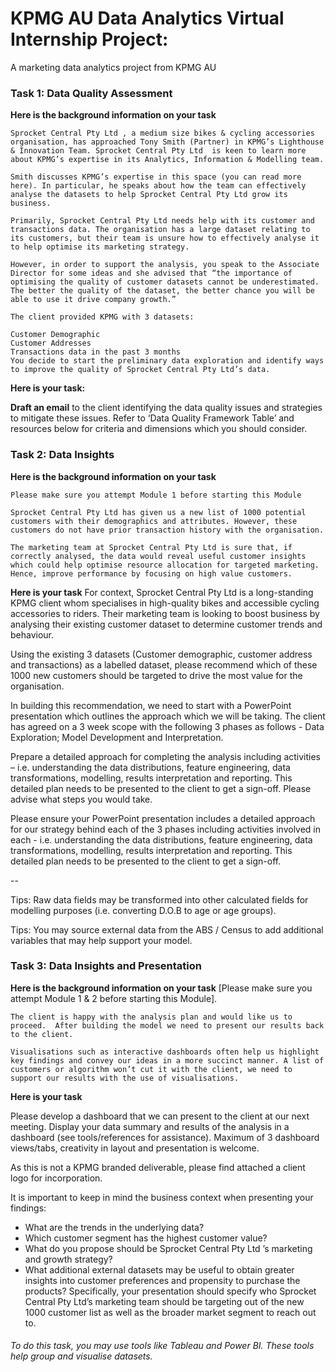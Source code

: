# KPMG AU Data Analytics Virtual Internship Project:
A marketing data analytics project from KPMG AU



### Task 1: Data Quality Assessment

**Here is the background information on your task**

	Sprocket Central Pty Ltd , a medium size bikes & cycling accessories organisation, has approached Tony Smith (Partner) in KPMG’s Lighthouse & Innovation Team. Sprocket Central Pty Ltd  is keen to learn more about KPMG’s expertise in its Analytics, Information & Modelling team. 

	Smith discusses KPMG’s expertise in this space (you can read more here). In particular, he speaks about how the team can effectively analyse the datasets to help Sprocket Central Pty Ltd grow its business.

	Primarily, Sprocket Central Pty Ltd needs help with its customer and transactions data. The organisation has a large dataset relating to its customers, but their team is unsure how to effectively analyse it to help optimise its marketing strategy. 

	However, in order to support the analysis, you speak to the Associate Director for some ideas and she advised that “the importance of optimising the quality of customer datasets cannot be underestimated. The better the quality of the dataset, the better chance you will be able to use it drive company growth.”

	The client provided KPMG with 3 datasets:

	Customer Demographic 
	Customer Addresses
	Transactions data in the past 3 months
	You decide to start the preliminary data exploration and identify ways to improve the quality of Sprocket Central Pty Ltd’s data.

**Here is your task:**

**Draft an email** to the client identifying the data quality issues and strategies to mitigate these issues. Refer to ‘Data Quality Framework Table’ and resources below for criteria and dimensions which you should consider.


### Task 2: Data Insights

**Here is the background information on your task**

	Please make sure you attempt Module 1 before starting this Module

	Sprocket Central Pty Ltd has given us a new list of 1000 potential customers with their demographics and attributes. However, these customers do not have prior transaction history with the organisation. 

	The marketing team at Sprocket Central Pty Ltd is sure that, if correctly analysed, the data would reveal useful customer insights which could help optimise resource allocation for targeted marketing. Hence, improve performance by focusing on high value customers.

**Here is your task**
For context, Sprocket Central Pty Ltd is a long-standing KPMG client whom specialises in high-quality bikes and accessible cycling accessories to riders. Their marketing team is looking to boost business by analysing their existing customer dataset to determine customer trends and behaviour. 

Using the existing 3 datasets (Customer demographic, customer address and transactions) as a labelled dataset, please recommend which of these 1000 new customers should be targeted to drive the most value for the organisation. 

In building this recommendation, we need to start with a PowerPoint presentation which outlines the approach which we will be taking. The client has agreed on a 3 week scope with the following 3 phases as follows - Data Exploration; Model Development and Interpretation.

Prepare a detailed approach for completing the analysis including activities – i.e. understanding the data distributions, feature engineering, data transformations, modelling, results interpretation and reporting. This detailed plan needs to be presented to the client to get a sign-off. Please advise what steps you would take. 


Please ensure your PowerPoint presentation includes a detailed approach for our strategy behind each of the 3 phases including activities involved in each - i.e. understanding the data distributions, feature engineering, data transformations, modelling, results interpretation and reporting. This detailed plan needs to be presented to the client to get a sign-off.

--

Tips: Raw data fields may be transformed into other calculated fields for modelling purposes (i.e. converting D.O.B to age or age groups). 

Tips: You may source external data from the ABS / Census to add additional variables that may help support your model. 



### Task 3: Data Insights and Presentation

**Here is the background information on your task**
[Please make sure you attempt Module 1 & 2 before starting this Module].

	The client is happy with the analysis plan and would like us to proceed.  After building the model we need to present our results back to the client. 

	Visualisations such as interactive dashboards often help us highlight key findings and convey our ideas in a more succinct manner. A list of customers or algorithm won’t cut it with the client, we need to support our results with the use of visualisations. 


**Here is your task**

Please develop a dashboard that we can present to the client at our next meeting. Display your data summary and results of the analysis in a dashboard (see tools/references for assistance).  Maximum of 3 dashboard views/tabs, creativity in layout and presentation is welcome.  

As this is not a KPMG branded deliverable, please find attached a client logo for incorporation.

It is important to keep in mind the business context when presenting your findings:

- What are the trends in the underlying data?
- Which customer segment has the highest customer value?
- What do you propose should be Sprocket Central Pty Ltd ’s marketing and growth strategy?
- What additional external datasets may be useful to obtain greater insights into customer preferences and propensity to purchase the products?
Specifically, your presentation should specify who Sprocket Central Pty Ltd’s marketing team should be targeting out of the new 1000 customer list as well as the broader market segment to reach out to. 


###### To do this task, you may use tools like Tableau and Power BI. These tools help group and visualise datasets.


